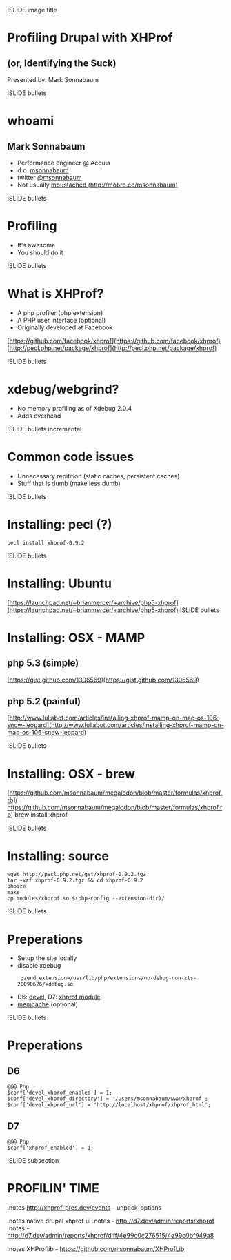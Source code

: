 !SLIDE image title
# Profiling Drupal with XHProf
## (or, Identifying the Suck)
Presented by: Mark Sonnabaum

!SLIDE bullets
# whoami

## Mark Sonnabaum
- Performance engineer @ Acquia
- d.o. [msonnabaum](http://drupal.org/user/75278)
- twitter [@msonnabaum](http://twitter.com/msonnabaum)
- Not usually [moustached (http://mobro.co/msonnabaum)](http://mobro.co/msonnabaum)




!SLIDE bullets
# Profiling
- It's awesome
- You should do it

!SLIDE bullets
# What is XHProf?
- A php profiler (php extension)
- A PHP user interface (optional)
- Originally developed at Facebook

[https://github.com/facebook/xhprof](https://github.com/facebook/xhprof)
[http://pecl.php.net/package/xhprof](http://pecl.php.net/package/xhprof)

!SLIDE bullets
# xdebug/webgrind?
- No memory profiling as of Xdebug 2.0.4
- Adds overhead

!SLIDE bullets incremental
# Common code issues
- Unnecessary repitition (static caches, persistent caches)
- Stuff that is dumb (make less dumb)

!SLIDE bullets
# Installing: pecl (?)
    pecl install xhprof-0.9.2

!SLIDE bullets
# Installing: Ubuntu

[https://launchpad.net/~brianmercer/+archive/php5-xhprof](https://launchpad.net/~brianmercer/+archive/php5-xhprof)
!SLIDE bullets
# Installing: OSX - MAMP
## php 5.3 (simple)
[https://gist.github.com/1306569](https://gist.github.com/1306569)

## php 5.2 (painful)
[http://www.lullabot.com/articles/installing-xhprof-mamp-on-mac-os-106-snow-leopard](http://www.lullabot.com/articles/installing-xhprof-mamp-on-mac-os-106-snow-leopard)

!SLIDE bullets
# Installing: OSX - brew

[https://github.com/msonnabaum/megalodon/blob/master/formulas/xhprof.rb]( https://github.com/msonnabaum/megalodon/blob/master/formulas/xhprof.rb)
    brew install xhprof

!SLIDE bullets
# Installing: source

    wget http://pecl.php.net/get/xhprof-0.9.2.tgz
    tar -xzf xhprof-0.9.2.tgz && cd xhprof-0.9.2
    phpize
    make
    cp modules/xhprof.so $(php-config --extension-dir)/

!SLIDE bullets
# Preperations

- Setup the site locally
- disable xdebug
   <pre><code> ;zend_extension=/usr/lib/php/extensions/no-debug-non-zts-20090626/xdebug.so</code></pre>
- D6: [devel](http://drupal.org/project/devel), D7: [xhprof module](http://drupal.org/project/xhprof)
- [memcache](http://drupal.org/project/memcache) (optional)

!SLIDE bullets
# Preperations
## D6

    @@@ Php
    $conf['devel_xhprof_enabled'] = 1;
    $conf['devel_xhprof_directory'] = '/Users/msonnabaum/www/xhprof';
    $conf['devel_xhprof_url'] = 'http://localhost/xhprof/xhprof_html';

## D7

    @@@ Php
    $conf['xhprof_enabled'] = 1;

!SLIDE subsection
# PROFILIN' TIME

.notes http://xhprof-pres.dev/events - unpack_options

.notes native drupal xhprof ui
.notes - http://d7.dev/admin/reports/xhprof
.notes - http://d7.dev/admin/reports/xhprof/diff/4e99c0c276515/4e99c0bf949a8

.notes XHProflib - https://github.com/msonnabaum/XHProfLib
